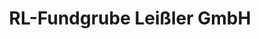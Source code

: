---
title: "RL-Fundgrube Leißler GmbH"
url: /bad-neustadt-an-der-saale/rl-fundgrube-leissler-gmbh/
shop: Kramladen
---